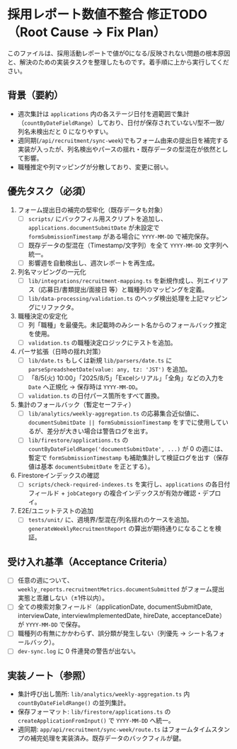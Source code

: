 # 採用レポート数値不整合 修正TODO（Root Cause -> Fix Plan）

このファイルは、採用活動レポートで値が0になる/反映されない問題の根本原因と、解決のための実装タスクを整理したものです。着手順に上から実行してください。

## 背景（要約）
- 週次集計は `applications` 内の各ステージ日付を週範囲で集計（`countByDateFieldRange`）しており、日付が保存されていない/型不一致/列名未検出だと 0 になりやすい。
- 週同期(`/api/recruitment/sync-week`)でもフォーム由来の提出日を補完する実装が入ったが、列名検出やパースの揺れ・既存データの型混在が依然として影響。
- 職種推定や列マッピングが分散しており、変更に弱い。

## 優先タスク（必須）
1. フォーム提出日の補完の堅牢化（既存データも対象）
   - [ ] `scripts/` にバックフィル用スクリプトを追加し、`applications.documentSubmitDate` が未設定で `formSubmissionTimestamp` がある場合に `YYYY-MM-DD` で補完保存。
   - [ ] 既存データの型混在（Timestamp/文字列）を全て `YYYY-MM-DD` 文字列へ統一。
   - [ ] 影響週を自動検出し、週次レポートを再生成。

2. 列名マッピングの一元化
   - [ ] `lib/integrations/recruitment-mapping.ts` を新規作成し、列エイリアス（応募日/書類提出/面接日 等）と職種列のマッピングを定義。
   - [ ] `lib/data-processing/validation.ts` のヘッダ検出処理を上記マッピングにリファクタ。

3. 職種決定の安定化
   - [ ] 列「職種」を最優先。未記載時のみシート名からのフォールバック推定を使用。
   - [ ] `validation.ts` の職種決定ロジックにテストを追加。

4. パーサ拡張（日時の揺れ対策）
   - [ ] `lib/date.ts` もしくは新規 `lib/parsers/date.ts` に `parseSpreadsheetDate(value: any, tz: 'JST')` を追加。
   - [ ] 「8/5(火) 10:00」「2025/8/5」「Excelシリアル」「全角」などの入力を `Date` へ正規化 → 保存時は `YYYY-MM-DD`。
   - [ ] `validation.ts` の日付パース箇所をすべて置換。

5. 集計のフォールバック（暫定セーフティ）
   - [ ] `lib/analytics/weekly-aggregation.ts` の応募集合近似値に、`documentSubmitDate || formSubmissionTimestamp` をすでに使用しているが、差分が大きい場合は警告ログを出す。
   - [ ] `lib/firestore/applications.ts` の `countByDateFieldRange('documentSubmitDate', ...)` が 0 の週には、暫定で `formSubmissionTimestamp` も補助集計して検証ログを出す（保存値は基本 `documentSubmitDate` を正とする）。

6. Firestoreインデックスの確認
   - [ ] `scripts/check-required-indexes.ts` を実行し、`applications` の各日付フィールド + `jobCategory` の複合インデックスが有効か確認・デプロイ。

7. E2E/ユニットテストの追加
   - [ ] `tests/unit/` に、週境界/型混在/列名揺れのケースを追加。`generateWeeklyRecruitmentReport` の算出が期待通りになることを検証。

## 受け入れ基準（Acceptance Criteria）
- [ ] 任意の週について、`weekly_reports.recruitmentMetrics.documentSubmitted` がフォーム提出実態と乖離しない（±1件以内）。
- [ ] 全ての検索対象フィールド（applicationDate, documentSubmitDate, interviewDate, interviewImplementedDate, hireDate, acceptanceDate）が `YYYY-MM-DD` で保存。
- [ ] 職種列の有無にかかわらず、誤分類が発生しない（列優先 → シート名フォールバック）。
- [ ] `dev-sync.log` に 0 件連発の警告が出ない。

## 実装ノート（参照）
- 集計呼び出し箇所: `lib/analytics/weekly-aggregation.ts` 内 `countByDateFieldRange()` の並列集計。
- 保存フォーマット: `lib/firestore/applications.ts` の `createApplicationFromInput()` で `YYYY-MM-DD` へ統一。
- 週同期: `app/api/recruitment/sync-week/route.ts` はフォームタイムスタンプの補完処理を実装済み。既存データのバックフィルが鍵。

